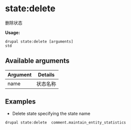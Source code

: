 # state:delete
删除状态

**Usage:**
```
drupal state:delete [arguments]
std
```

## Available arguments
Argument | Details
---------|-------------
name | 状态名称

## Examples
* Delete state specifying the state name
```
drupal state:delete  comment.maintain_entity_statistics
```
